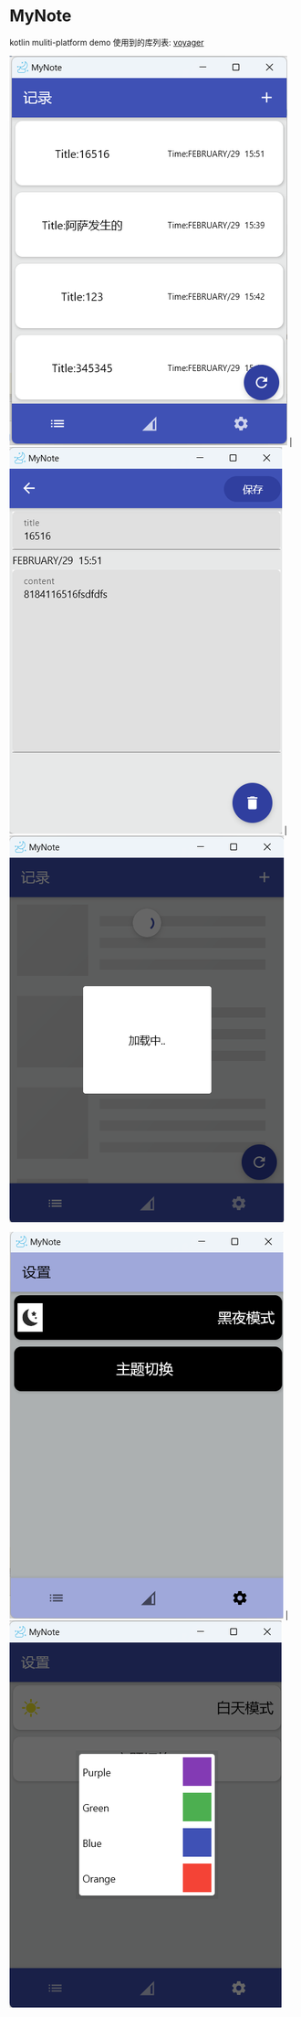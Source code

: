 # MyNote
 kotlin muliti-platform demo 
使用到的库列表:
[voyager](https://github.com/adrielcafe/voyager)  


![image](./picture/p1.png) | ![image](./picture/p2.png) | ![image](./picture/p3.png)

![image](./picture/p4.png) | ![image](./picture/p5.png)

